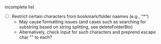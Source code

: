 incomplete list
- [ ] Restrict certain characters from bookmark/folder naames (e.g., "*")
  - May cause formatting issues (and cases such as searching for substring based on string splitting, see deleteFolderBtn) 
  - Alternatively, check input for such characters and preprend escape char "\" to each?